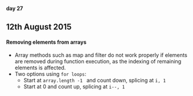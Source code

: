 #### day 27
## 12th August 2015

#### Removing elements from arrays
* Array methods such as map and filter do not work properly if elements are removed during function execution, as the indexing of remaining elements is affected.
* Two options using `for loops`:
  * Start at `array.length -1 ` and count down, splicing at `i, 1`
  * Start at 0 and count up, splicing at `i--, 1`
